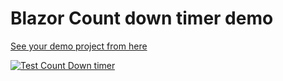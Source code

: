 # Blazor Count down timer demo

[See your demo project from here](https://ebattulga.github.io/TestCountDown/)

[![Test Count Down timer](https://github.com/ebattulga/testcountdown/workflows/master/badge.svg)](https://github.com/ebattulga/testcountdown/actions)
